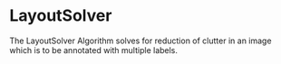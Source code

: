 # LayoutSolver
The LayoutSolver Algorithm solves for reduction of clutter in an image which is to be annotated with multiple labels.
